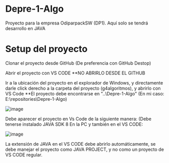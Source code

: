 # Depre-1-Algo
Proyecto para la empresa OdiparpackSW (DP1). Aquí solo se tendrá desarrollo en JAVA

# Setup del proyecto

Clonar el proyecto desde GitHub (De preferencia con GitHub Destop)

Abrir el proyecto con VS CODE
**NO ABRIRLO DESDE EL GITHUB

Ir a la ubicación del proyecto en el explorador de Windows, y directamente darle click derecho a la carpeta del proyecto (g4algoritmos), y abrirlo con VS Code 
**El proyecto debe encontrarse en "..\Depre-1-Algo\" (En mi caso: E:\repositories\Depre-1-Algo\)

![image](https://user-images.githubusercontent.com/70769438/164265101-47802a55-4bbe-4b78-ade2-ac210ef5b073.png)

Debe aparecer el proyecto en Vs Code de la siguiente manera: (Debe tenerse instalado JAVA SDK 8 En la PC y también en el VS CODE:

![image](https://user-images.githubusercontent.com/70769438/164265430-4de5f31c-9ec4-4f40-b937-8d376e888e24.png)

La extensión de JAVA en el VS CODE debe abrirlo automáticamente, se debe manejar el proyecto como JAVA PROJECT, y no como un proyecto de VS CODE regular. 
